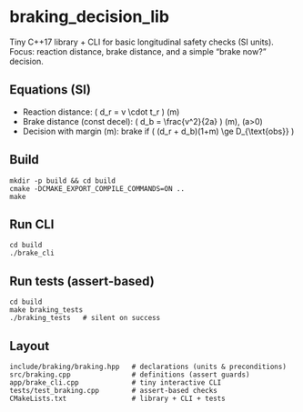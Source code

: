 # braking_decision_lib

Tiny C++17 library + CLI for basic longitudinal safety checks (SI units).
Focus: reaction distance, brake distance, and a simple “brake now?” decision.

## Equations (SI)
- Reaction distance: \( d_r = v \cdot t_r \)  (m)
- Brake distance (const decel): \( d_b = \frac{v^2}{2a} \)  (m), \(a>0\)
- Decision with margin \(m\): brake if \( (d_r + d_b)(1+m) \ge D_{\text{obs}} \)

## Build
```
mkdir -p build && cd build
cmake -DCMAKE_EXPORT_COMPILE_COMMANDS=ON ..
make
```
## Run CLI
```
cd build
./brake_cli
```
## Run tests (assert-based)
```
cd build
make braking_tests
./braking_tests   # silent on success
```
## Layout
```
include/braking/braking.hpp   # declarations (units & preconditions)
src/braking.cpp               # definitions (assert guards)
app/brake_cli.cpp             # tiny interactive CLI
tests/test_braking.cpp        # assert-based checks
CMakeLists.txt                # library + CLI + tests
```